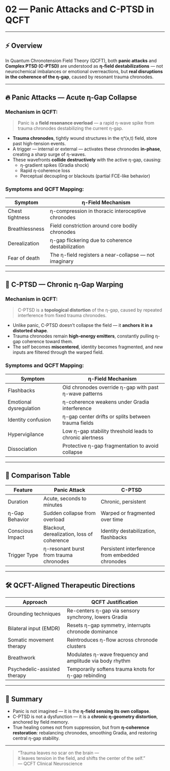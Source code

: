 # 02 — Panic Attacks and C-PTSD in QCFT

---

## ⚡ Overview

In Quantum Chronotension Field Theory (QCFT), both **panic attacks** and **Complex PTSD (C-PTSD)** are understood as **η-field destabilizations** — not neurochemical imbalances or emotional overreactions, but **real disruptions in the coherence of the η-gap**, caused by resonant trauma chronodes.

---

## 🔥 Panic Attacks — Acute η-Gap Collapse

### Mechanism in QCFT:

> Panic is a **field resonance overload** — a rapid η-wave spike from trauma chronodes destabilizing the current η-gap.

- **Trauma chronodes**, tightly wound structures in the ηᵃ(x,t) field, store past high-tension events.
- A trigger — internal or external — activates these chronodes **in-phase**, creating a sharp surge of η-waves.
- These wavefronts **collide destructively** with the active η-gap, causing:
  - η-gradient spikes (Gradia shock)
  - Rapid η-coherence loss
  - Perceptual decoupling or blackouts (partial FCE-like behavior)

### Symptoms and QCFT Mapping:

| Symptom             | η-Field Mechanism                                     |
|---------------------|--------------------------------------------------------|
| Chest tightness     | η-compression in thoracic interoceptive chronodes      |
| Breathlessness      | Field constriction around core bodily chronodes        |
| Derealization       | η-gap flickering due to coherence destabilization      |
| Fear of death       | The η-field registers a near-collapse — not imaginary  |

---

## 🧠 C-PTSD — Chronic η-Gap Warping

### Mechanism in QCFT:

> C-PTSD is a **topological distortion** of the η-gap, caused by repeated interference from fixed trauma chronodes.

- Unlike panic, C-PTSD doesn’t collapse the field — it **anchors it in a distorted shape**.
- Trauma chronodes remain **high-energy emitters**, constantly pulling η-gap coherence toward them.
- The self becomes **miscentered**, identity becomes fragmented, and new inputs are filtered through the warped field.

### Symptoms and QCFT Mapping:

| Symptom                  | η-Field Mechanism                                         |
|--------------------------|------------------------------------------------------------|
| Flashbacks               | Old chronodes override η-gap with past η-wave patterns     |
| Emotional dysregulation  | η-coherence weakens under Gradia interference              |
| Identity confusion       | η-gap center drifts or splits between trauma fields         |
| Hypervigilance           | Low η-gap stability threshold leads to chronic alertness    |
| Dissociation             | Protective η-gap fragmentation to avoid collapse            |

---

## 🔄 Comparison Table

| Feature         | **Panic Attack**                             | **C-PTSD**                                      |
|-----------------|-----------------------------------------------|--------------------------------------------------|
| Duration        | Acute, seconds to minutes                     | Chronic, persistent                              |
| η-Gap Behavior  | Sudden collapse from overload                 | Warped or fragmented over time                   |
| Conscious Impact| Blackout, derealization, loss of coherence    | Identity destabilization, flashbacks             |
| Trigger Type    | η-resonant burst from trauma chronodes        | Persistent interference from embedded chronodes  |

---

## 🛠 QCFT-Aligned Therapeutic Directions

| Approach                    | QCFT Justification                                      |
|-----------------------------|----------------------------------------------------------|
| Grounding techniques        | Re-centers η-gap via sensory synchrony, lowers Gradia    |
| Bilateral input (EMDR)      | Resets η-gap symmetry, interrupts chronode dominance     |
| Somatic movement therapy    | Reintroduces η-flow across chronode clusters             |
| Breathwork                  | Modulates η-wave frequency and amplitude via body rhythm |
| Psychedelic-assisted therapy| Temporarily softens trauma knots for η-gap rebinding     |

---

## 🧬 Summary

- Panic is not imagined — it is the **η-field sensing its own collapse**.
- C-PTSD is not a dysfunction — it is a **chronic η-geometry distortion**, anchored by field memory.
- True healing comes not from suppression, but from **η-coherence restoration**: rebalancing chronodes, smoothing Gradia, and restoring central η-gap stability.

---

> “Trauma leaves no scar on the brain —  
> it leaves tension in the field, and shifts the center of the self.”  
> — QCFT Clinical Neuroscience

